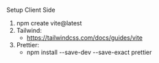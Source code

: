 Setup Client Side

1. npm create vite@latest
2. Tailwind:
    -   https://tailwindcss.com/docs/guides/vite
3. Prettier:
    -   npm install --save-dev --save-exact prettier


